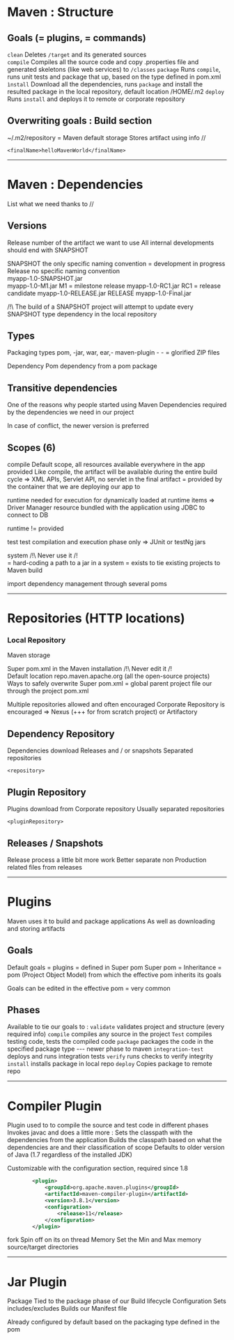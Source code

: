 # Maven : Structure

## Goals (= plugins, = commands)
`clean`       Deletes `/target` and its generated sources\
`compile`     Compiles all the source code and copy .properties file and generated skeletons (like web services) to `/classes`
`package`     Runs `compile`, runs unit tests and package that up, based on the type defined in pom.xml
`ìnstall`     Download all the dependencies, runs `package` and install the resulted package in the local repository, default location /HOME/.m2
`deploy`      Runs `install` and deploys it to remote or corporate repository

## Overwriting goals : Build section
~/.m2/repository = Maven default storage
Stores artifact using info <groupId>/<artifactId>/<version>

`<finalName>helloMavenWorld</finalName>`

________________________________________________________

# Maven : Dependencies

List what we need thanks to <groupId>/<artifactId>/<version>

## Versions
Release number of the artifact we want to use
All internal developments should end with SNAPSHOT

SNAPSHOT                    the only specific naming convention = development in progress
Release                     no specific naming convention\
myapp-1.0-SNAPSHOT.jar      
myapp-1.0-M1.jar            M1 = milestone release
myapp-1.0-RC1.jar           RC1 = release candidate
myapp-1.0-RELEASE.jar       RELEASE
myapp-1.0-Final.jar

/!\ The build of a SNAPSHOT project will attempt to update every SNAPSHOT type dependency in the local repository

## Types
Packaging types
    pom, -jar, war, ear,- maven-plugin
    - - = glorified ZIP files

Dependency Pom
    dependency from a pom package

## Transitive dependencies
One of the reasons why people started using Maven
Dependencies required by the dependencies we need in our project

In case of conflict, the newer version is preferred

## Scopes (6)
compile         Default scope, all resources available everywhere in the app 
provided        Like compile, the artifact will be available during the entire build cycle
                => XML APIs, Servlet API, no servlet in the final artifact 
                = provided by the container that we are deploying our app to
                
runtime         needed for execution for dynamically loaded at runtime items 
                => Driver Manager resource bundled with the application using JDBC to connect to DB
                
runtime != provided

test            test compilation and execution phase only
                => JUnit or testNg jars
                
system          /!\ Never use it /!\
                = hard-coding a path to a jar in a system
                = exists to tie existing projects to Maven build
                
import          dependency management through several poms

________________________________________________________

# Repositories (HTTP locations)
### Local Repository
Maven storage

Super pom.xml in the Maven installation /!\ Never edit it /!\
    Default location repo.maven.apache.org (all the open-source projects)
    Ways to safely overwrite Super pom.xml = global parent project file our through the project pom.xml

Multiple repositories allowed and often encouraged
Corporate Repository is encouraged
    => Nexus (+++ for from scratch project) or Artifactory
    
## Dependency Repository
Dependencies download
Releases and / or snapshots
Separated repositories

`<repository>`

## Plugin Repository
Plugins download from Corporate repository
Usually separated repositories

`<pluginRepository>`

## Releases / Snapshots
Release process a little bit more work
Better separate non Production related files from releases

________________________________________________________

# Plugins
Maven uses it to build and package applications
As well as downloading and storing artifacts

## Goals
Default goals = plugins = defined in Super pom
Super pom = Inheritance
    = pom (Project Object Model) from which the effective pom inherits its goals
    
Goals can be edited in the effective pom
    = very common
    
## Phases
Available to tie our goals to :
`validate`              validates project and structure (every required info)
`compile`               compiles any source in the project
`Test`                  compiles testing code, tests the compiled code
`package`               packages the code in the specified package type
--- newer phase to maven
`integration-test`      deploys and runs integration tests
`verify`                runs checks to verify integrity
`install`               installs package in local repo
`deploy`                Copies package to remote repo

________________________________________________________

# Compiler Plugin
Plugin used to to compile the source and test code in different phases
Invokes javac and does a little more :
    Sets the classpath with the dependencies from the application
    Builds the classpath based on what the dependencies are and their classification of scope
    Defaults to older version of Java (1.7 regardless of the installed JDK)
    
Customizable with the configuration section, required since 1.8

```xml
        <plugin>
            <groupId>org.apache.maven.plugins</groupId>
            <artifactId>maven-compiler-plugin</artifactId>
            <version>3.8.1</version>
            <configuration>
                <release>11</release>
            </configuration>
        </plugin>
```

fork        Spin off on its on thread
Memory      Set the Min and Max memory
source/target directories
________________________________________________________

# Jar Plugin
Package
Tied to the package phase of our Build lifecycle
Configuration
    Sets includes/excludes
    Builds our Manifest file

Already configured by default based on the packaging type defined in the pom